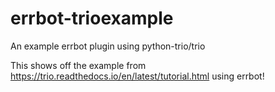 # errbot-trioexample
An example errbot plugin using python-trio/trio


This shows off the example from https://trio.readthedocs.io/en/latest/tutorial.html using errbot!